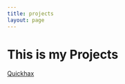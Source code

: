```yaml
---
title: projects
layout: page
---
```


<h1>This is my Projects</h1>

<a href="https://quickhax.com/" align="center">Quickhax</a>

